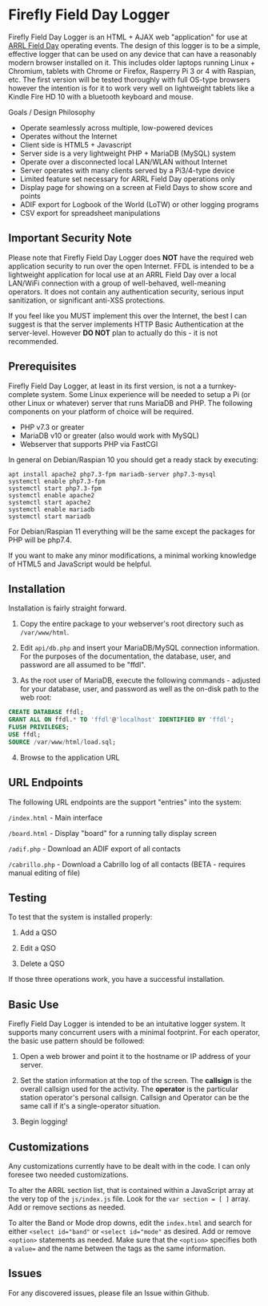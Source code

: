 # Firefly Field Day Logger
Firefly Field Day Logger is an HTML + AJAX web "application" for use 
at [ARRL Field Day](http://www.arrl.org/field-day) operating events. 
The design of this logger is to be a simple, effective logger that 
can be used on any device that can have a reasonably modern browser
installed on it. This includes older laptops running Linux + Chromium,
tablets with Chrome or Firefox, Rasperry Pi 3 or 4 with Raspian, etc.
The first version will be tested thoroughly with full OS-type
browsers however the intention is for it to work very well on lightweight
tablets like a Kindle Fire HD 10 with a bluetooth keyboard and mouse.

Goals / Design Philosophy

- Operate seamlessly across multiple, low-powered devices
- Operates without the Internet
- Client side is HTML5 + Javascript
- Server side is a very lightweight PHP + MariaDB (MySQL) system
- Operate over a disconnected local LAN/WLAN without Internet
- Server operates with many clients served by a Pi3/4-type device
- Limited feature set necessary for ARRL Field Day operations only
- Display page for showing on a screen at Field Days to show score and points
- ADIF export for Logbook of the World (LoTW) or other logging programs
- CSV export for spreadsheet manipulations

## Important Security Note

Please note that Firefly Field Day Logger does **NOT** have the
required web application security to run over the open
Internet. FFDL is intended to be a lightweight application for local use
at an ARRL Field Day over a local LAN/WiFi connection with a group of
well-behaved, well-meaning operators. It does not contain any authentication
security, serious input sanitization, or significant anti-XSS protections.

If you feel like you MUST implement this over the Internet, the best I can
suggest is that the server implements HTTP Basic Authentication at the
server-level. However **DO NOT** plan to actually do this - it is not
recommended.

## Prerequisites 

Firefly Field Day Logger, at least in its first version, is not a
a turnkey-complete system. Some Linux experience will be
needed to setup a Pi (or other Linux or whatever) server that runs
MariaDB and PHP. The following components on your platform of choice
will be required.

- PHP v7.3 or greater
- MariaDB v10 or greater (also would work with MySQL)
- Webserver that supports PHP via FastCGI

In general on Debian/Raspian 10 you should get a ready stack by executing:

```
apt install apache2 php7.3-fpm mariadb-server php7.3-mysql
systemctl enable php7.3-fpm
systemctl start php7.3-fpm
systemctl enable apache2
systemctl start apache2
systemctl enable mariadb
systemctl start mariadb
```

For Debian/Raspian 11 everything will be the same except the packages for PHP will be php7.4.

If you want to make any minor modifications, a minimal working
knowledge of HTML5 and JavaScript would be helpful.

## Installation

Installation is fairly straight forward.

1. Copy the entire package to your webserver's root directory 
such as `/var/www/html`.

2. Edit `api/db.php` and insert your MariaDB/MySQL connection information.
For the purposes of the documentation, the database, user, and password
are all assumed to be "ffdl".

3. As the root user of MariaDB, execute the following commands - adjusted
for your database, user, and password as well as the on-disk path
to the web root:

```sql
CREATE DATABASE ffdl;
GRANT ALL ON ffdl.* TO 'ffdl'@'localhost' IDENTIFIED BY 'ffdl';
FLUSH PRIVILEGES;
USE ffdl;
SOURCE /var/www/html/load.sql;
```

4. Browse to the application URL

## URL Endpoints

The following URL endpoints are the support "entries" into the system:

`/index.html` - Main interface

`/board.html` - Display "board" for a running tally display screen

`/adif.php` - Download an ADIF export of all contacts

`/cabrillo.php` - Download a Cabrillo log of all contacts (BETA - requires manual editing of file)

## Testing

To test that the system is installed properly:

1. Add a QSO

2. Edit a QSO

3. Delete a QSO

If those three operations work, you have a successful installation.

## Basic Use

Firefly Field Day Logger is intended to be an intuitative logger
system. It supports many concurrent users with a minimal footprint.
For each operator, the basic use pattern should be followed:

1. Open a web brower and point it to the hostname or IP address
of your server.

2. Set the station information at the top of the screen. The **callsign**
is the overall callsign used for the activity. The **operator** is
the particular station operator's personal callsign. Callsign and
Operator can be the same call if it's a single-operator situation.

3. Begin logging!

## Customizations

Any customizations currently have to be dealt with in the code. I can
only foresee two needed customizations.

To alter the ARRL section list, that is contained within
a JavaScript array at the very top of the `js/index.js` file. Look
for the `var section = [ ]` array. Add or remove sections as needed.

To alter the Band or Mode drop downs, edit the `index.html` and search
for either `<select id="band"` or `<select id="mode"` as desired.
Add or remove `<option>` statements as needed. Make sure that the 
`<option>` specifies both a `value=` and the name between the tags
as the same information.

## Issues

For any discovered issues, please file an Issue within Github.

